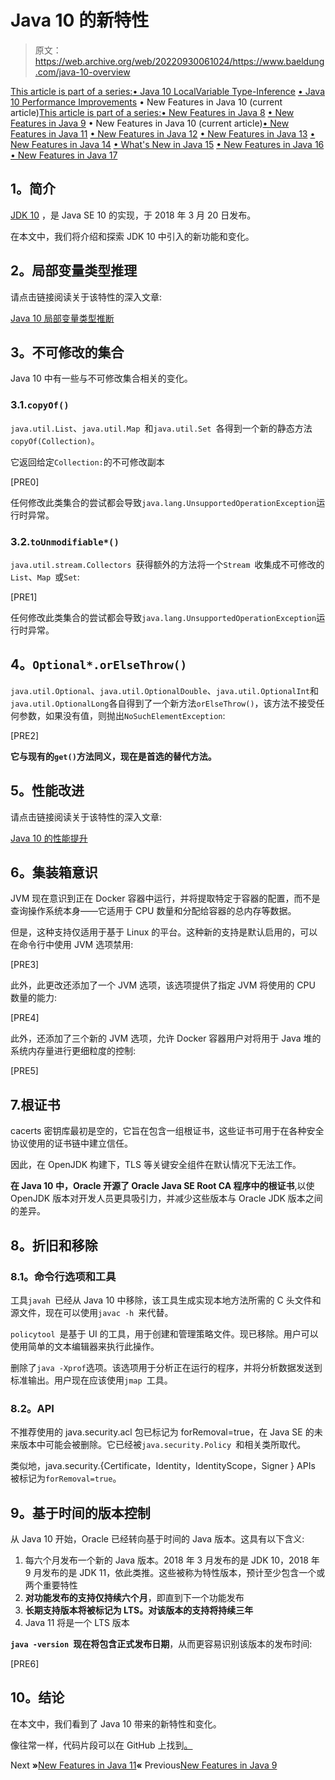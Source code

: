 # Java 10 的新特性

> 原文：<https://web.archive.org/web/20220930061024/https://www.baeldung.com/java-10-overview>

[This article is part of a series:](javascript:void(0);)[• Java 10 LocalVariable Type-Inference](/web/20220824084102/https://www.baeldung.com/java-10-local-variable-type-inference)
[• Java 10 Performance Improvements](/web/20220824084102/https://www.baeldung.com/java-10-performance-improvements)
• New Features in Java 10 (current article)[This article is part of a series:](javascript:void(0);)[• New Features in Java 8](/web/20220824084102/https://www.baeldung.com/java-8-new-features)
[• New Features in Java 9](/web/20220824084102/https://www.baeldung.com/new-java-9)
• New Features in Java 10 (current article)[• New Features in Java 11](/web/20220824084102/https://www.baeldung.com/java-11-new-features)
[• New Features in Java 12](/web/20220824084102/https://www.baeldung.com/java-12-new-features)
[• New Features in Java 13](/web/20220824084102/https://www.baeldung.com/java-13-new-features)
[• New Features in Java 14](/web/20220824084102/https://www.baeldung.com/java-14-new-features)
[• What's New in Java 15](/web/20220824084102/https://www.baeldung.com/java-15-new)
[• New Features in Java 16](/web/20220824084102/https://www.baeldung.com/java-16-new-features)
[• New Features in Java 17](/web/20220824084102/https://www.baeldung.com/java-17-new-features)

## **1。简介**

[JDK 10](https://web.archive.org/web/20220824084102/https://openjdk.java.net/projects/jdk/10) ，是 Java SE 10 的实现，于 2018 年 3 月 20 日发布。

在本文中，我们将介绍和探索 JDK 10 中引入的新功能和变化。

## **2。局部变量类型推理**

请点击链接阅读关于该特性的深入文章:

[Java 10 局部变量类型推断](/web/20220824084102/https://www.baeldung.com/java-10-local-variable-type-inference)

## **3。不可修改的集合**

Java 10 中有一些与不可修改集合相关的变化。

### 3.1.`copyOf()`

`java.util.List`、`java.util.Map `和`java.util.Set `各得到一个新的静态方法`copyOf(Collection)`。

它返回给定`Collection:`的不可修改副本

[PRE0]

任何修改此类集合的尝试都会导致`java.lang.UnsupportedOperationException`运行时异常。

### 3.2.`toUnmodifiable*()`

`java.util.stream.Collectors `获得额外的方法将一个`Stream `收集成不可修改的`List`、`Map `或`Set`:

[PRE1]

任何修改此类集合的尝试都会导致`java.lang.UnsupportedOperationException`运行时异常。

## **4。`Optional*.orElseThrow()`**

`java.util.Optional`、`java.util.OptionalDouble`、`java.util.OptionalInt`和`java.util.OptionalLong`各自得到了一个新方法`orElseThrow()`，该方法不接受任何参数，如果没有值，则抛出`NoSuchElementException`:

[PRE2]

**它与现有的`get()`方法同义，现在是首选的替代方法。**

## **5。性能改进**

请点击链接阅读关于该特性的深入文章:

[Java 10 的性能提升](/web/20220824084102/https://www.baeldung.com/java-10-performance-improvements)

## **6。集装箱意识**

JVM 现在意识到正在 Docker 容器中运行，并将提取特定于容器的配置，而不是查询操作系统本身——它适用于 CPU 数量和分配给容器的总内存等数据。

但是，这种支持仅适用于基于 Linux 的平台。这种新的支持是默认启用的，可以在命令行中使用 JVM 选项禁用:

[PRE3]

此外，此更改还添加了一个 JVM 选项，该选项提供了指定 JVM 将使用的 CPU 数量的能力:

[PRE4]

此外，还添加了三个新的 JVM 选项，允许 Docker 容器用户对将用于 Java 堆的系统内存量进行更细粒度的控制:

[PRE5]

## 7.根证书

cacerts 密钥库最初是空的，它旨在包含一组根证书，这些证书可用于在各种安全协议使用的证书链中建立信任。

因此，在 OpenJDK 构建下，TLS 等关键安全组件在默认情况下无法工作。

**在 Java 10 中，Oracle 开源了 Oracle Java SE Root CA 程序中的根证书**,以使 OpenJDK 版本对开发人员更具吸引力，并减少这些版本与 Oracle JDK 版本之间的差异。

## **8。折旧和移除**

### 8.1。命令行选项和工具

工具`javah `已经从 Java 10 中移除，该工具生成实现本地方法所需的 C 头文件和源文件，现在可以使用`javac -h `来代替。

`policytool `是基于 UI 的工具，用于创建和管理策略文件。现已移除。用户可以使用简单的文本编辑器来执行此操作。

删除了`java -Xprof`选项。该选项用于分析正在运行的程序，并将分析数据发送到标准输出。用户现在应该使用`jmap `工具。

### 8.2。API

不推荐使用的 java.security.acl 包已标记为 forRemoval=true，在 Java SE 的未来版本中可能会被删除。它已经被`java.security.Policy `和相关类所取代。

类似地，java.security.{Certificate，Identity，IdentityScope，Signer } APIs 被标记为`forRemoval=true`。

## **9。基于时间的版本控制**

从 Java 10 开始，Oracle 已经转向基于时间的 Java 版本。这具有以下含义:

1.  每六个月发布一个新的 Java 版本。2018 年 3 月发布的是 JDK 10，2018 年 9 月发布的是 JDK 11，依此类推。这些被称为特性版本，预计至少包含一个或两个重要特性
2.  **对功能发布的支持仅持续六个月**，即直到下一个功能发布
3.  **长期支持版本将被标记为 LTS。对该版本的支持将持续三年**
4.  Java 11 将是一个 LTS 版本

**`java -version `现在将包含正式发布日期**，从而更容易识别该版本的发布时间:

[PRE6]

## 10。结论

在本文中，我们看到了 Java 10 带来的新特性和变化。

像往常一样，代码片段可以在 GitHub 上找到[。](https://web.archive.org/web/20220824084102/https://github.com/eugenp/tutorials/tree/master/core-java-modules/core-java-10)

Next **»**[New Features in Java 11](/web/20220824084102/https://www.baeldung.com/java-11-new-features)**«** Previous[New Features in Java 9](/web/20220824084102/https://www.baeldung.com/new-java-9)